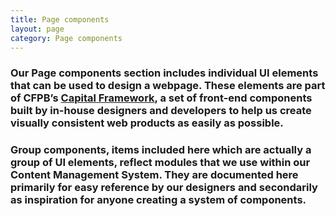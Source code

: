 ```yaml
---
title: Page components
layout: page
category: Page components
---
```


### Our Page components section includes individual UI elements that can be used to design a webpage. These elements are part of CFPB’s [Capital Framework](https://cfpb.github.io/capital-framework/), a set of front-end components built by in-house designers and developers to help us create visually consistent web products as easily as possible.

### Group components, items included here which are actually a group of UI elements, reflect modules that we use within our Content Management System. They are documented here primarily for easy reference by our designers and secondarily as inspiration for anyone creating a system of components.
